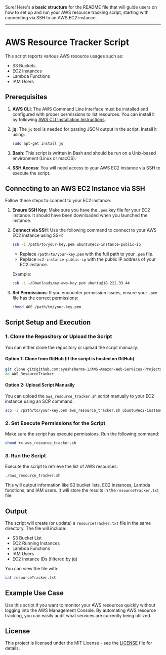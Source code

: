 Sure! Here's a **basic structure** for the README file that will guide users on how to set up and run your AWS resource tracking script, starting with connecting via SSH to an AWS EC2 instance.

---

# AWS Resource Tracker Script

This script reports various AWS resource usages such as:
- S3 Buckets
- EC2 Instances
- Lambda Functions
- IAM Users

## Prerequisites

1. **AWS CLI**: The AWS Command Line Interface must be installed and configured with proper permissions to list resources. You can install it by following [AWS CLI Installation Instructions](https://docs.aws.amazon.com/cli/latest/userguide/install-cliv2.html).
   
2. **jq**: The `jq` tool is needed for parsing JSON output in the script. Install it using:
   ```bash
   sudo apt-get install jq
   ```

3. **Bash**: This script is written in Bash and should be run on a Unix-based environment (Linux or macOS).

4. **SSH Access**: You will need access to your AWS EC2 instance via SSH to execute the script.

## Connecting to an AWS EC2 Instance via SSH

Follow these steps to connect to your EC2 instance:

1. **Ensure SSH Key**: Make sure you have the `.pem` key file for your EC2 instance. It should have been downloaded when you launched the instance.

2. **Connect via SSH**: Use the following command to connect to your AWS EC2 instance using SSH:
   ```bash
   ssh -i /path/to/your-key.pem ubuntu@ec2-instance-public-ip
   ```

   - Replace `/path/to/your-key.pem` with the full path to your `.pem` file.
   - Replace `ec2-instance-public-ip` with the public IP address of your EC2 instance.

   Example:
   ```bash
   ssh -i ~/Downloads/my-aws-key.pem ubuntu@18.222.33.44
   ```

3. **Set Permissions**: If you encounter permission issues, ensure your `.pem` file has the correct permissions:
   ```bash
   chmod 400 /path/to/your-key.pem
   ```

## Script Setup and Execution

### 1. Clone the Repository or Upload the Script

You can either clone the repository or upload the script manually.

#### Option 1: Clone from GitHub (If the script is hosted on GitHub)

```bash
git clone git@github.com:ayushsharma-1/AWS-Amazon-Web-Services-Projects.git
cd AWS_ResourceTracker  
```

#### Option 2: Upload Script Manually
You can upload the `aws_resource_tracker.sh` script manually to your EC2 instance using an SCP command:

```bash
scp -i /path/to/your-key.pem aws_resource_tracker.sh ubuntu@ec2-instance-public-ip:/home/ubuntu/
```

### 2. Set Execute Permissions for the Script

Make sure the script has execute permissions. Run the following command:

```bash
chmod +x aws_resource_tracker.sh
```

### 3. Run the Script

Execute the script to retrieve the list of AWS resources:

```bash
./aws_resource_tracker.sh
```

This will output information like S3 bucket lists, EC2 instances, Lambda functions, and IAM users. It will store the results in the `resourceTracker.txt` file.

## Output

The script will create (or update) a `resourceTracker.txt` file in the same directory. The file will include:
- S3 Bucket List
- EC2 Running Instances
- Lambda Functions
- IAM Users
- EC2 Instance IDs (filtered by jq)

You can view the file with:
```bash
cat resourceTracker.txt
```

## Example Use Case

Use this script if you want to monitor your AWS resources quickly without logging into the AWS Management Console. By automating AWS resource tracking, you can easily audit what services are currently being utilized.

## License

This project is licensed under the MIT License - see the [LICENSE](LICENSE) file for details.

